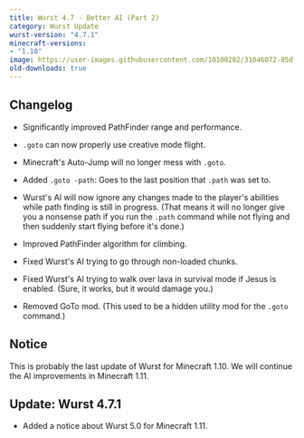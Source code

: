 ```yaml
---
title: Wurst 4.7 - Better AI (Part 2)
category: Wurst Update
wurst-version: "4.7.1"
minecraft-versions:
- "1.10"
image: https://user-images.githubusercontent.com/10100202/31046072-85dfe3da-a5f2-11e7-9aba-116a2f161d9f.jpg
old-downloads: true
---
```

## Changelog

- Significantly improved PathFinder range and performance.

- `.goto` can now properly use creative mode flight.

- Minecraft's Auto-Jump will no longer mess with `.goto`.

- Added `.goto -path`: Goes to the last position that `.path` was set to.

- Wurst's AI will now ignore any changes made to the player's abilities while path finding is still in progress. (That means it will no longer give you a nonsense path if you run the `.path` command while not flying and then suddenly start flying before it's done.)

- Improved PathFinder algorithm for climbing.

- Fixed Wurst's AI trying to go through non-loaded chunks.

- Fixed Wurst's AI trying to walk over lava in survival mode if Jesus is enabled. (Sure, it works, but it would damage you.)

- Removed GoTo mod. (This used to be a hidden utility mod for the `.goto` command.)

## Notice

This is probably the last update of Wurst for Minecraft 1.10. We will continue the AI improvements in Minecraft 1.11.

## Update: Wurst 4.7.1

- Added a notice about Wurst 5.0 for Minecraft 1.11.
